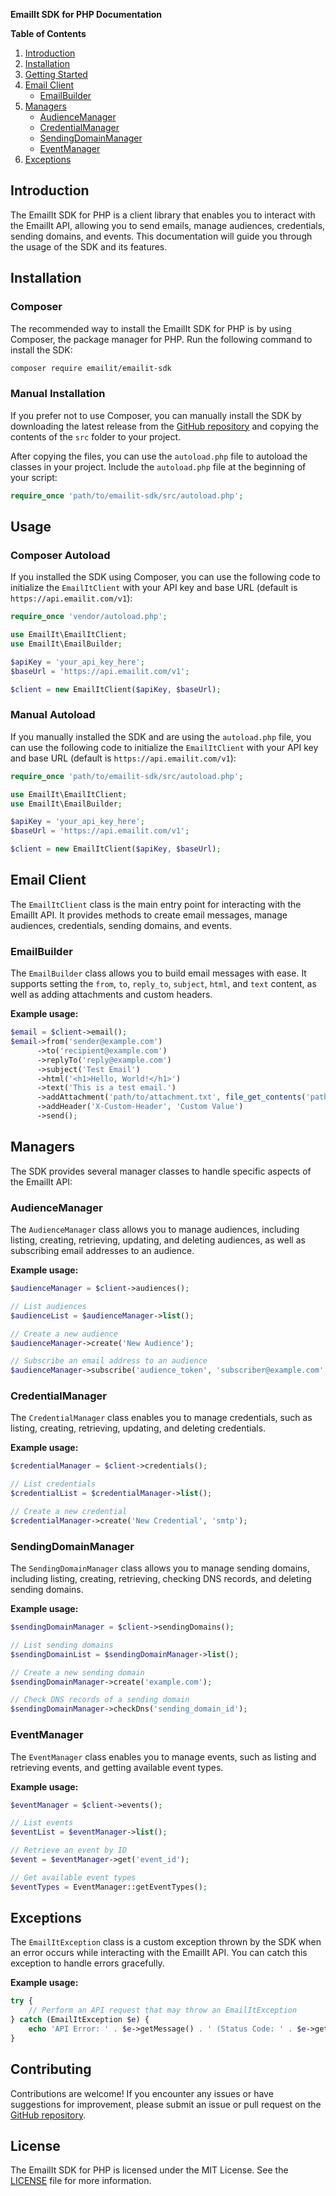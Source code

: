 **EmailIt SDK for PHP Documentation**

**Table of Contents**

1. [Introduction](#introduction)
2. [Installation](#installation)
3. [Getting Started](#getting-started)
4. [Email Client](#email-client)
   - [EmailBuilder](#emailbuilder)
5. [Managers](#managers)
   - [AudienceManager](#audience-manager)
   - [CredentialManager](#credential-manager)
   - [SendingDomainManager](#sending-domain-manager)
   - [EventManager](#event-manager)
6. [Exceptions](#exceptions)

## Introduction

The EmailIt SDK for PHP is a client library that enables you to interact with the EmailIt API, allowing you to send emails, manage audiences, credentials, sending domains, and events. This documentation will guide you through the usage of the SDK and its features.

## Installation

### Composer

The recommended way to install the EmailIt SDK for PHP is by using Composer, the package manager for PHP. Run the following command to install the SDK:

```bash
composer require emailit/emailit-sdk
```

### Manual Installation

If you prefer not to use Composer, you can manually install the SDK by downloading the latest release from the [GitHub repository](https://github.com/yourusername/emailit-sdk) and copying the contents of the `src` folder to your project.

After copying the files, you can use the `autoload.php` file to autoload the classes in your project. Include the `autoload.php` file at the beginning of your script:

```php
require_once 'path/to/emailit-sdk/src/autoload.php';
```

## Usage

### Composer Autoload

If you installed the SDK using Composer, you can use the following code to initialize the `EmailItClient` with your API key and base URL (default is `https://api.emailit.com/v1`):

```php
require_once 'vendor/autoload.php';

use EmailIt\EmailItClient;
use EmailIt\EmailBuilder;

$apiKey = 'your_api_key_here';
$baseUrl = 'https://api.emailit.com/v1';

$client = new EmailItClient($apiKey, $baseUrl);
```

### Manual Autoload

If you manually installed the SDK and are using the `autoload.php` file, you can use the following code to initialize the `EmailItClient` with your API key and base URL (default is `https://api.emailit.com/v1`):

```php
require_once 'path/to/emailit-sdk/src/autoload.php';

use EmailIt\EmailItClient;
use EmailIt\EmailBuilder;

$apiKey = 'your_api_key_here';
$baseUrl = 'https://api.emailit.com/v1';

$client = new EmailItClient($apiKey, $baseUrl);
```

## Email Client

The `EmailItClient` class is the main entry point for interacting with the EmailIt API. It provides methods to create email messages, manage audiences, credentials, sending domains, and events.

### EmailBuilder

The `EmailBuilder` class allows you to build email messages with ease. It supports setting the `from`, `to`, `reply_to`, `subject`, `html`, and `text` content, as well as adding attachments and custom headers.

**Example usage:**

```php
$email = $client->email();
$email->from('sender@example.com')
      ->to('recipient@example.com')
      ->replyTo('reply@example.com')
      ->subject('Test Email')
      ->html('<h1>Hello, World!</h1>')
      ->text('This is a test email.')
      ->addAttachment('path/to/attachment.txt', file_get_contents('path/to/attachment.txt'), 'text/plain')
      ->addHeader('X-Custom-Header', 'Custom Value')
      ->send();
```

## Managers

The SDK provides several manager classes to handle specific aspects of the EmailIt API:

### AudienceManager

The `AudienceManager` class allows you to manage audiences, including listing, creating, retrieving, updating, and deleting audiences, as well as subscribing email addresses to an audience.

**Example usage:**

```php
$audienceManager = $client->audiences();

// List audiences
$audienceList = $audienceManager->list();

// Create a new audience
$audienceManager->create('New Audience');

// Subscribe an email address to an audience
$audienceManager->subscribe('audience_token', 'subscriber@example.com', 'First', 'Last', ['custom_field' => 'custom_value']);
```

### CredentialManager

The `CredentialManager` class enables you to manage credentials, such as listing, creating, retrieving, updating, and deleting credentials.

**Example usage:**

```php
$credentialManager = $client->credentials();

// List credentials
$credentialList = $credentialManager->list();

// Create a new credential
$credentialManager->create('New Credential', 'smtp');
```

### SendingDomainManager

The `SendingDomainManager` class allows you to manage sending domains, including listing, creating, retrieving, checking DNS records, and deleting sending domains.

**Example usage:**

```php
$sendingDomainManager = $client->sendingDomains();

// List sending domains
$sendingDomainList = $sendingDomainManager->list();

// Create a new sending domain
$sendingDomainManager->create('example.com');

// Check DNS records of a sending domain
$sendingDomainManager->checkDns('sending_domain_id');
```

### EventManager

The `EventManager` class enables you to manage events, such as listing and retrieving events, and getting available event types.

**Example usage:**

```php
$eventManager = $client->events();

// List events
$eventList = $eventManager->list();

// Retrieve an event by ID
$event = $eventManager->get('event_id');

// Get available event types
$eventTypes = EventManager::getEventTypes();
```

## Exceptions

The `EmailItException` class is a custom exception thrown by the SDK when an error occurs while interacting with the EmailIt API. You can catch this exception to handle errors gracefully.

**Example usage:**

```php
try {
    // Perform an API request that may throw an EmailItException
} catch (EmailItException $e) {
    echo 'API Error: ' . $e->getMessage() . ' (Status Code: ' . $e->getCode() . ')';
}
```

## Contributing

Contributions are welcome! If you encounter any issues or have suggestions for improvement, please submit an issue or pull request on the [GitHub repository](https://github.com/yourusername/emailit-sdk).

## License

The EmailIt SDK for PHP is licensed under the MIT License. See the [LICENSE](LICENSE) file for more information.
